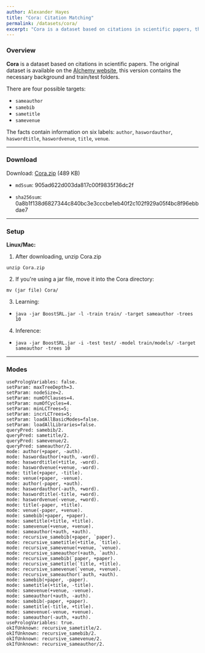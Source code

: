 ```yaml
---
author: Alexander Hayes
title: "Cora: Citation Matching"
permalink: /datasets/cora/
excerpt: "Cora is a dataset based on citations in scientific papers, the goal is to match citation information."
---
```


### Overview

**Cora** is a dataset based on citations in scientific papers. The original dataset is available on the [Alchemy website](https://alchemy.cs.washington.edu/data/cora/), this version contains the necessary background and train/test folders.

There are four possible targets:

  * `sameauthor`
  * `samebib`
  * `sametitle`
  * `samevenue`

The facts contain information on six labels: `author`, `haswordauthor`, `haswordtitle`, `haswordvenue`, `title`, `venue`.

---

### Download

Download: [Cora.zip](https://github.com/boost-starai/BoostSRL-Misc/blob/master/Datasets/Cora/Cora.zip?raw=true) (489 KB)

* `md5sum`: 905ad622d003da817c00f9835f36dc2f

* `sha256sum`: 0a8b1f138d6827344c840bc3e3cccbe1eb40f2c102f929a05f4bc8f96ebbdae7

---

### Setup

**Linux/Mac:**

1. After downloading, unzip Cora.zip
  
  `unzip Cora.zip`

2. If you're using a jar file, move it into the Cora directory:
  
  `mv (jar file) Cora/`

3. Learning:

  * `java -jar BoostSRL.jar -l -train train/ -target sameauthor -trees 10`

4. Inference:
  
  * `java -jar BoostSRL.jar -i -test test/ -model train/models/ -target sameauthor -trees 10`

---

### Modes

```text
usePrologVariables: false.
setParam: maxTreeDepth=3.
setParam: nodeSize=2.
setParam: numOfClauses=4.
setParam: numOfCycles=4.
setParam: minLCTrees=5;
setParam: incrLCTrees=5;
setParam: loadAllBasicModes=false.
setParam: loadAllLibraries=false.
queryPred: samebib/2.
queryPred: sametitle/2.
queryPred: samevenue/2.
queryPred: sameauthor/2.
mode: author(+paper, -auth).
mode: haswordauthor(+auth, -word).
mode: haswordtitle(+title, -word).
mode: haswordvenue(+venue, -word).
mode: title(+paper, -title).
mode: venue(+paper, -venue).
mode: author(-paper, +auth).
mode: haswordauthor(-auth, +word).
mode: haswordtitle(-title, +word).
mode: haswordvenue(-venue, +word).
mode: title(-paper, +title).
mode: venue(-paper, +venue).
mode: samebib(+paper, +paper).
mode: sametitle(+title, +title).
mode: samevenue(+venue, +venue).
mode: sameauthor(+auth, +auth).
mode: recursive_samebib(+paper, `paper).
mode: recursive_sametitle(+title, `title).
mode: recursive_samevenue(+venue, `venue).
mode: recursive_sameauthor(+auth, `auth).
mode: recursive_samebib(`paper, +paper).
mode: recursive_sametitle(`title, +title).
mode: recursive_samevenue(`venue, +venue).
mode: recursive_sameauthor(`auth, +auth).
mode: samebib(+paper, -paper).
mode: sametitle(+title, -title).
mode: samevenue(+venue, -venue).
mode: sameauthor(+auth, -auth).
mode: samebib(-paper, +paper).
mode: sametitle(-title, +title).
mode: samevenue(-venue, +venue).
mode: sameauthor(-auth, +auth).
usePrologVariables: true.
okIfUnknown: recursive_sametitle/2.
okIfUnknown: recursive_samebib/2.
okIfUnknown: recursive_samevenue/2.
okIfUnknown: recursive_sameauthor/2.
```


